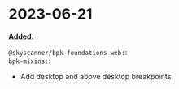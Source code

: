 # 2023-06-21

**Added:**

`@skyscanner/bpk-foundations-web:`: </br>
`bpk-mixins:`: </br>
- Add desktop and above desktop breakpoints
